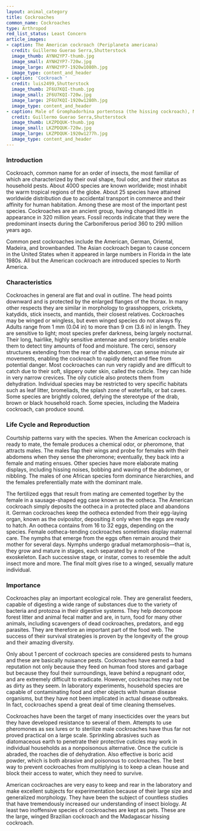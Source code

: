 ```yaml
---
layout: animal_category
title: Cockroaches
common_name: Cockroaches
type: Arthropod
red_list_status: Least Concern
article_images:
- caption: The American cockroach (Periplaneta americana)
  credit: Guillermo Guerao Serra,Shutterstock
  image_thumb: AYNH2YP7-thumb.jpg
  image_small: AYNH2YP7-720w.jpg
  image_large: AYNH2YP7-1920w1080h.jpg
  image_type: content_and_header
- caption: 'Cockroach '
  credit: luis2499,Shutterstock
  image_thumb: 2F6U7KQI-thumb.jpg
  image_small: 2F6U7KQI-720w.jpg
  image_large: 2F6U7KQI-1920w1280h.jpg
  image_type: content_and_header
- caption: Male of Gromphadorhina portentosa (the hissing cockroach), Madagascar
  credit: Guillermo Guerao Serra,Shutterstock
  image_thumb: LKZPDQUK-thumb.jpg
  image_small: LKZPDQUK-720w.jpg
  image_large: LKZPDQUK-1920w1277h.jpg
  image_type: content_and_header
---
```


### Introduction

Cockroach, common name for an order of insects, the most familiar of which are characterized by their oval shape, foul odor, and their status as household pests. About 4000 species are known worldwide; most inhabit the warm tropical regions of the globe. About 25 species have attained worldwide distribution due to accidental transport in commerce and their affinity for human habitation. Among these are most of the important pest species. Cockroaches are an ancient group, having changed little in appearance in 320 million years. Fossil records indicate that they were the predominant insects during the Carboniferous period 360 to 290 million years ago.

Common pest cockroaches include the American, German, Oriental, Madeira, and brownbanded. The Asian cockroach began to cause concern in the United States when it appeared in large numbers in Florida in the late 1980s. All but the American cockroach are introduced species to North America.

### Characteristics

Cockroaches in general are flat and oval in outline. The head points downward and is protected by the enlarged flanges of the thorax. In many other respects they are similar in morphology to grasshoppers, crickets, katydids, stick insects, and mantids, their closest relatives. Cockroaches may be winged or wingless, but even winged species do not always fly. Adults range from 1 mm (0.04 in) to more than 9 cm (3.6 in) in length. They are sensitive to light; most species prefer darkness, being largely nocturnal. Their long, hairlike, highly sensitive antennae and sensory bristles enable them to detect tiny amounts of food and moisture. The cerci, sensory structures extending from the rear of the abdomen, can sense minute air movements, enabling the cockroach to rapidly detect and flee from potential danger. Most cockroaches can run very rapidly and are difficult to catch due to their soft, slippery outer skin, called the cuticle. They can hide in very narrow crevices. The oily cuticle also protects them from dehydration. Individual species may be restricted to very specific habitats such as leaf litter, bromeliads, the splash zone of waterfalls, or bat caves. Some species are brightly colored, defying the stereotype of the drab, brown or black household roach. Some species, including the Madeira cockroach, can produce sound.

### Life Cycle and Reproduction

Courtship patterns vary with the species. When the American cockroach is ready to mate, the female produces a chemical odor, or pheromone, that attracts males. The males flap their wings and probe for females with their abdomens when they sense the pheromone; eventually, they back into a female and mating ensues. Other species have more elaborate mating displays, including hissing noises, bobbing and waving of the abdomen, or nibbling. The males of one African species form dominance hierarchies, and the females preferentially mate with the dominant male.

The fertilized eggs that result from mating are cemented together by the female in a sausage-shaped egg case known as the ootheca. The American cockroach simply deposits the ootheca in a protected place and abandons it. German cockroaches keep the ootheca extended from their egg-laying organ, known as the ovipositor, depositing it only when the eggs are ready to hatch. An ootheca contains from 16 to 32 eggs, depending on the species. Female ootheca-tending cockroaches sometimes display maternal care. The nymphs that emerge from the eggs often remain around their mother for several days. Nymphs undergo gradual metamorphosis—that is, they grow and mature in stages, each separated by a molt of the exoskeleton. Each successive stage, or instar, comes to resemble the adult insect more and more. The final molt gives rise to a winged, sexually mature individual.

### Importance

Cockroaches play an important ecological role. They are generalist feeders, capable of digesting a wide range of substances due to the variety of bacteria and protozoa in their digestive systems. They help decompose forest litter and animal fecal matter and are, in turn, food for many other animals, including scavengers of dead cockroaches, predators, and egg parasites. They are therefore an important part of the food web. The success of their survival strategies is proven by the longevity of the group and their amazing diversity.

Only about 1 percent of cockroach species are considered pests to humans and these are basically nuisance pests. Cockroaches have earned a bad reputation not only because they feed on human food stores and garbage but because they foul their surroundings, leave behind a repugnant odor, and are extremely difficult to eradicate. However, cockroaches may not be as dirty as they seem. In laboratory experiments, household species are capable of contaminating food and other objects with human disease organisms, but they have not been implicated in actual disease outbreaks. In fact, cockroaches spend a great deal of time cleaning themselves.

Cockroaches have been the target of many insecticides over the years but they have developed resistance to several of them. Attempts to use pheromones as sex lures or to sterilize male cockroaches have thus far not proved practical on a large scale. Sprinkling abrasives such as diatomaceous earth to penetrate their protective cuticles may work in individual households as a nonpoisonous alternative. Once the cuticle is abraded, the roaches die of dehydration. Also effective is boric acid powder, which is both abrasive and poisonous to cockroaches. The best way to prevent cockroaches from multiplying is to keep a clean house and block their access to water, which they need to survive.

American cockroaches are very easy to keep and rear in the laboratory and make excellent subjects for experimentation because of their large size and generalized morphology. They have been the subject of countless studies that have tremendously increased our understanding of insect biology. At least two inoffensive species of cockroaches are kept as pets. These are the large, winged Brazilian cockroach and the Madagascar hissing cockroach.